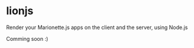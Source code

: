 lionjs
======

Render your Marionette.js apps on the client and the server, using Node.js

Comming soon :)
